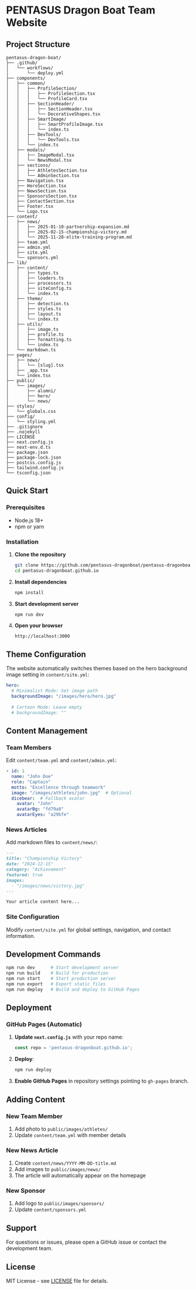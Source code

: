 # PENTASUS Dragon Boat Team Website


## Project Structure

```plaintext
pentasus-dragon-boat/
├── .github/
│   └── workflows/
│       └── deploy.yml
├── components/
│   ├── common/                          
│   │   ├── ProfileSection/
│   │   │   ├── ProfileSection.tsx      
│   │   │   └── ProfileCard.tsx         
│   │   ├── SectionHeader/
│   │   │   ├── SectionHeader.tsx       
│   │   │   └── DecorativeShapes.tsx    
│   │   ├── SmartImage/
│   │   │   ├── SmartProfileImage.tsx  
│   │   │   └── index.ts               
│   │   ├── DevTools/
│   │   │   └── DevTools.tsx            
│   │   └── index.ts                    
│   ├── modals/                         
│   │   ├── ImageModal.tsx              
│   │   └── NewsModal.tsx               
│   ├── sections/                       
│   │   ├── AthletesSection.tsx         
│   │   └── AdminSection.tsx            
│   ├── Navigation.tsx                 
│   ├── HeroSection.tsx               
│   ├── NewsSection.tsx                 
│   ├── SponsorsSection.tsx             
│   ├── ContactSection.tsx            
│   ├── Footer.tsx                      
│   └── Logo.tsx                      
├── content/                           
│   ├── news/
│   │   ├── 2025-01-10-partnership-expansion.md
│   │   ├── 2025-02-15-championship-victory.md
│   │   └── 2025-11-28-elite-training-program.md
│   ├── team.yml
│   ├── admin.yml
│   ├── site.yml
│   └── sponsors.yml
├── lib/
│   ├── content/                        
│   │   ├── types.ts                    
│   │   ├── loaders.ts                  
│   │   ├── processors.ts               
│   │   ├── siteConfig.ts               
│   │   └── index.ts                    
│   ├── theme/                        
│   │   ├── detection.ts                
│   │   ├── styles.ts                   
│   │   ├── layout.ts                 
│   │   └── index.ts                    
│   ├── utils/                         
│   │   ├── image.ts                    
│   │   ├── profile.ts                  
│   │   ├── formatting.ts              
│   │   └── index.ts                    
│   └── markdown.ts                     
├── pages/
│   ├── news/
│   │   └── [slug].tsx                  
│   ├── _app.tsx                        
│   └── index.tsx                       
├── public/                            
│   └── images/
│       ├── alumni/
│       ├── hero/
│       └── news/
├── styles/                             
│   └── globals.css
├── config/                             
│   └── styling.yml                     
├── .gitignore                          
├── .nojekyll                         
├── LICENSE                          
├── next.config.js                    
├── next-env.d.ts                       
├── package.json                       
├── package-lock.json                   
├── postcss.config.js                  
├── tailwind.config.js                  
└── tsconfig.json                       
```

## Quick Start

### Prerequisites

- Node.js 18+ 
- npm or yarn

### Installation

1. **Clone the repository**
   ```bash
   git clone https://github.com/pentasus-dragonboat/pentasus-dragonboat.github.io.git
   cd pentasus-dragonboat.github.io
   ```

2. **Install dependencies**
   ```bash
   npm install
   ```

3. **Start development server**
   ```bash
   npm run dev
   ```

4. **Open your browser**
   ```
   http://localhost:3000
   ```

## Theme Configuration

The website automatically switches themes based on the hero background image setting in `content/site.yml`:

```yaml
hero:
  # Minimalist Mode: Set image path
  backgroundImage: "/images/hero/hero.jpg"
  
  # Cartoon Mode: Leave empty
  # backgroundImage: ""
```

## Content Management

### Team Members
Edit `content/team.yml` and `content/admin.yml`:
```yaml
- id: 1
  name: "John Doe"
  role: "Captain"
  motto: "Excellence through teamwork"
  image: "/images/athletes/john.jpg"  # Optional
  dicebear:  # Fallback avatar
    avatar: "John"
    avatarBg: "fd79a8"
    avatarEyes: "a29bfe"
```

### News Articles
Add markdown files to `content/news/`:
```markdown
---
title: "Championship Victory"
date: "2024-12-15"
category: "Achievement"
featured: true
images:
  - "/images/news/victory.jpg"
---

Your article content here...
```

### Site Configuration
Modify `content/site.yml` for global settings, navigation, and contact information.

## Development Commands

```bash
npm run dev      # Start development server
npm run build    # Build for production
npm run start    # Start production server
npm run export   # Export static files
npm run deploy   # Build and deploy to GitHub Pages
```

## Deployment

### GitHub Pages (Automatic)

1. **Update `next.config.js`** with your repo name:
   ```js
   const repo = 'pentasus-dragonboat.github.io';
   ```

2. **Deploy**:
   ```bash
   npm run deploy
   ```

3. **Enable GitHub Pages** in repository settings pointing to `gh-pages` branch.


## Adding Content

### New Team Member
1. Add photo to `public/images/athletes/`
2. Update `content/team.yml` with member details

### New News Article
1. Create `content/news/YYYY-MM-DD-title.md`
2. Add images to `public/images/news/`
3. The article will automatically appear on the homepage

### New Sponsor
1. Add logo to `public/images/sponsors/`
2. Update `content/sponsors.yml`

## Support

For questions or issues, please open a GitHub issue or contact the development team.

## License

MIT License - see [LICENSE](LICENSE) file for details.

